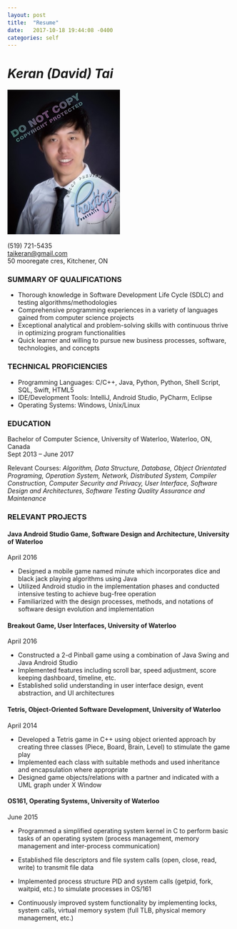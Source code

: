 ```yaml
---
layout: post
title:  "Resume"
date:   2017-10-18 19:44:08 -0400
categories: self
---
```



# _**Keran (David) Tai**_
![grad_photo](https://raw.githubusercontent.com/DavidTai1/DavidTai1.github.io/master/_posts/grad_photo.jpg)

(519) 721-5435                   
taikeran@gmail.com                       
50 mooregate cres, Kitchener, ON


### **SUMMARY OF QUALIFICATIONS**

* Thorough knowledge in Software Development Life Cycle (SDLC) and testing algorithms/methodologies
* Comprehensive programming experiences in a variety of languages gained from computer science projects
* Exceptional analytical and problem-solving skills with continuous thrive in optimizing program functionalities
* Quick learner and willing to pursue new business processes, software, technologies, and concepts



### **TECHNICAL PROFICIENCIES**

* Programming Languages: C/C++, Java, Python, Python, Shell Script, SQL, Swift, HTML5
* IDE/Development Tools: IntelliJ, Android Studio, PyCharm, Eclipse
* Operating Systems: Windows, Unix/Linux




### **EDUCATION**

Bachelor of Computer Science, University of Waterloo, Waterloo, ON, Canada               
Sept 2013 – June 2017

Relevant Courses: _Algorithm, Data Structure, Database, Object Orientated Programing, Operation System, Network, Distributed System, Compiler Construction, Computer Security and Privacy, User Interface, Software Design and Architectures, Software Testing Quality Assurance and Maintenance_




### **RELEVANT PROJECTS**

#### **Java Android Studio Game, Software Design and Architecture, University of Waterloo**
April 2016

* Designed a mobile game named minute which incorporates dice and black jack playing algorithms using Java
* Utilized Android studio in the implementation phases and conducted intensive testing to achieve bug-free operation
* Familiarized with the design processes, methods, and notations of software design evolution and implementation

#### **Breakout Game, User Interfaces, University of Waterloo**                           
April 2016

* Constructed a 2-d Pinball game using a combination of Java Swing and Java Android Studio 
* Implemented features including scroll bar, speed adjustment, score keeping dashboard, timeline, etc.
* Established solid understanding in user interface design, event abstraction, and UI architectures

#### **Tetris, Object-Oriented Software Development, University of Waterloo**
April 2014

* Developed a Tetris game in C++ using object oriented approach by creating three classes (Piece, Board, Brain, Level) to stimulate the game play
* Implemented each class with suitable methods and used inheritance and encapsulation where appropriate
* Designed game objects/relations with a partner and indicated with a UML graph under X Window

#### **OS161, Operating Systems, University of Waterloo**
June 2015

* Programmed a simplified operating system kernel in C to perform basic tasks of an operating system (process management, memory management and inter-process communication)

* Established file descriptors and file system calls (open, close, read, write) to transmit file data
* Implemented process structure PID and system calls (getpid, fork, waitpid, etc.) to simulate processes in OS/161
* Continuously improved system functionality by implementing locks, system calls, virtual memory system (full TLB, physical memory management, etc.)

